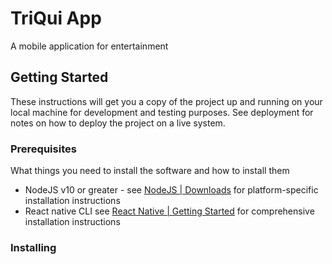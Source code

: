 # TriQui App

A mobile application for entertainment

## Getting Started

These instructions will get you a copy of the project up and running on your local machine for development and testing purposes. See deployment for notes on how to deploy the project on a live system.

### Prerequisites

What things you need to install the software and how to install them

* NodeJS v10 or greater - see [NodeJS | Downloads](https://nodejs.org/en/download/) for platform-specific installation instructions
* React native CLI
see [React Native | Getting Started](https://facebook.github.io/react-native/docs/getting-started.html) for comprehensive installation instructions

### Installing
